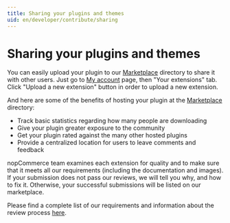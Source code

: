 ```yaml
---
title: Sharing your plugins and themes
uid: en/developer/contribute/sharing
---
```


# Sharing your plugins and themes

You can easily upload your plugin to our [Marketplace](http://www.nopcommerce.com/marketplace) directory to share it with other users. Just go to [My account](http://www.nopcommerce.com/customer/info) page, then "Your extensions" tab. Click "Upload a new extension" button in order to upload a new extension.

And here are some of the benefits of hosting your plugin at the [Marketplace](http://www.nopcommerce.com/marketplace) directory:

* Track basic statistics regarding how many people are downloading
* Give your plugin greater exposure to the community
* Get your plugin rated against the many other hosted plugins
* Provide a centralized location for users to leave comments and feedback

nopCommerce team examines each extension for quality and to make sure that it meets all our requirements (including the documentation and images). If your submission does not pass our reviews, we will tell you why, and how to fix it. Otherwise, your successful submissions will be listed on our marketplace.

Please find a complete list of our requirements and information about the review process [here](https://www.nopcommerce.com/submitting-plugins-to-nopcommerce-marketplace).
